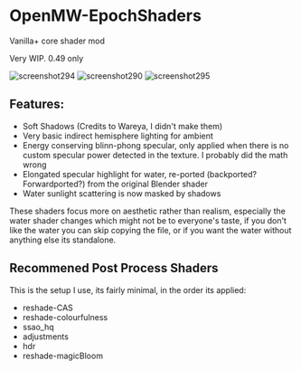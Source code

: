# OpenMW-EpochShaders
Vanilla+ core shader mod

Very WIP. 0.49 only

![screenshot294](https://github.com/user-attachments/assets/0ae97918-4777-4c87-835d-3d7b07ce05ca)
![screenshot290](https://github.com/user-attachments/assets/8002321a-25e2-4cc6-9a7d-e8932105c5fa)
![screenshot295](https://github.com/user-attachments/assets/5b347f1f-caf9-478d-9de1-81161e59cc68)


<h2>Features:</h2>

- Soft Shadows (Credits to Wareya, I didn't make them)
- Very basic indirect hemisphere lighting for ambient
- Energy conserving blinn-phong specular, only applied when there is no custom specular power detected in the texture. I probably did the math wrong
- Elongated specular highlight for water, re-ported (backported? Forwardported?) from the original Blender shader
- Water sunlight scattering is now masked by shadows

These shaders focus more on aesthetic rather than realism, especially the water shader changes which might not be to everyone's taste, if you don't like the water you can skip copying the file, or if you want the water without anything else its standalone.

<h2>Recommened Post Process Shaders</h2>
This is the setup I use, its fairly minimal, in the order its applied: 

- reshade-CAS
- reshade-colourfulness
- ssao_hq
- adjustments
- hdr
- reshade-magicBloom
